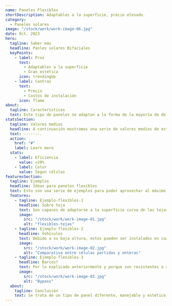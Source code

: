 ```yaml
---
name: Paneles Flexibles
shortDescription: Adaptables a la superficie, precio elevado.
category:
  - Paneles solares
image: "/stock/work/work-image-06.jpg"
date: Oct. 2023
hero:
  tagline: Saber más
  headline: Panles solares Bifaciales
  keyPoints:
    - label: Pros
      text:
        - Adaptables a la superficie
        - Gran estética
      icon: trendingUp
    - label: Contras
      text:
        - Precio
        - Costos de instalación
      icon: flame
about:
  tagline: Características
  text: Este tipo de paneles se adaptan a la forma de la mayoría de de superficies, con ello son capaces de lograr una estética muy diferente a otras instalaciones. Se trata de paneles normalmente de menor tamaño por esto la elección suele ser de células monocristalinas y partidas, lo que incrementa el precio del material y al tener que hacer una gran variedad de colocaciones diferentes y priorizar la estética, las instalaciones de este tipo de placas suelen requerir de un mayor tiempo y perfeccionismo, lo que aumenta también el costo de la mano deobra y por ende el precio total de la instalación.
statsSection:
  tagline: Valores medios
  headline: A continuación mostramos una serie de valores medios de este tipo de paneles.
  text: -------.
  action:
    href: "#"
    label: Learn more
  stats:
    - label: Eficiencia
      value: ≈20%
    - label: Color
      value: Segun células
featuresSection:
  tagline: Ejemplos
  headline: Ideas para paneles flexibles
  text: Esto son una serie de ejemplos para poder aprovechar al máximo este tipo de paneles.
  features:
    - tagline: Ejemplo-flexibles-1
      headline: Sobre teja
      text: Son capaces de adaptarse a la superficie curva de las tejas, esto trata de colocar un pequeño panel flexibles en todas o un gran número de tejas, por lo que se requiere más que nunca un buen estudio y esquema realizado a manos de profesionales de confianza del sector.
      image:
        src: "/stock/work/work-image-01.jpg"
        alt: "flexibles-tejas"
    - tagline: Ejemplo-flexibles-2
      headline: Vehículos
      text: Debido a su baja altura, estos pueden ser instalados en cualquier vehículo ya que no presentan un oposición extremandamente alta contra el viento, son muy ligeros, fáciles de retirar, colocar o guardar y están completamente impermeabilizados. Estos son idóneos para generar energía desde nuestro vehículo.
      image:
        src: "/stock/work/work-image-02.jpg"
        alt: "Comparativa entre células partidas y enteras"
    - tagline: Ejemplo-flexibles-3
      headline: Barcos?
      text: Por lo explicado anteriormente y porque son resistentes a agua salada, este tipo de panel es perfecto para decorar y alimentar embarcaciones desde el barco más pequeño al mayor transatlántico, siempre y cuando disponga de una cubierta donde poder instalarlo.
      image:
        src: "/stock/work/work-image-03.jpg"
        alt: "Bypass"
  about:
    tagline: Conclusión
    text: Se trata de un tipo de panel diferente, manejable y estético, la única pega que podemos verle a simple vista sería el precio. Si el costo no te parece demasiado elevado y te compensa la comodidad para poder cambiar su ubicación o simplemente quieres otorgar un punto diferenciador a tu hogar o vehículo, este panel es idóneo.
---
```

